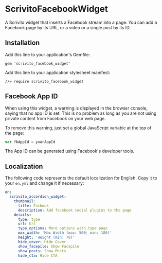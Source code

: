 # ScrivitoFacebookWidget

A Scrivito widget that inserts a Facebook stream into a page. You can add a Facebook page by its URL, or a video or a single post by its ID.

## Installation

Add this line to your application's Gemfile:

    gem 'scrivito_facebook_widget'

Add this line to your application stylesheet manifest:

    //= require scrivito_facebook_widget

## Facebook App ID

When using this widget, a warning is displayed in the browser console, saying that no app ID is set. This is no problem as long as you are not using private content from Facebook on your web page.

To remove this warning, just set a global JavaScript variable at the top of the page:

```javascript
var fbAppId = yourAppId
```

The App ID can be generated using Facebook's developer tools.

## Localization

The following code represents the default localization for English. Copy it to your `en.yml` and change it if necessary:

```yaml
en:
  scrivito_accordion_widget:
    thumbnail:
      title: Facbook
      description: Add facebook social plugins to the page
    details:
      type: type
      url: Url
      type_options: More options with type page
      max_width: 'Max Width (max: 500; min: 180)'
      height: 'Height (min: 70)'
      hide_cover: Hide Cover
      show_facepile: Show Facepile
      show_posts: Show Posts
      hide_cta: Hide CTA

